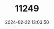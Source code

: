 ---
title: "11249"
category: "Lampsilis abrupta"
draft: false
date: 2024-02-22 13:03:50
languages:
  English: ["Pink Mucket"]
---